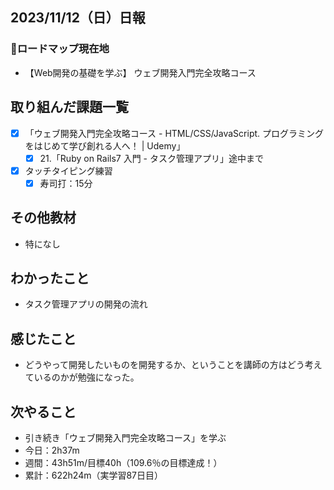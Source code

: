 ## 2023/11/12（日）日報
### :round_pushpin:ロードマップ現在地
- 【Web開発の基礎を学ぶ】 ウェブ開発入門完全攻略コース
## 取り組んだ課題一覧
- [x] 「ウェブ開発入門完全攻略コース - HTML/CSS/JavaScript. プログラミングをはじめて学び創れる人へ！ | Udemy」
  - [x] 21.「Ruby on Rails7 入門 - タスク管理アプリ」途中まで
- [x] タッチタイピング練習
  - [x] 寿司打：15分  
## その他教材
- 特になし
## わかったこと
- タスク管理アプリの開発の流れ
## 感じたこと
- どうやって開発したいものを開発するか、ということを講師の方はどう考えているのかが勉強になった。
## 次やること
- 引き続き「ウェブ開発入門完全攻略コース」を学ぶ
- 今日：2h37m
- 週間：43h51m/目標40h（109.6％の目標達成！）
- 累計：622h24m（実学習87日目）
